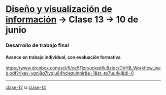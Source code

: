 # [Diseño y visualización de información](https://github.com/profesorfaco/troncal/) → Clase 13 → 10 de junio

### Desarrollo de trabajo final

#### Avance en trabajo individual, con evaluación formativa

https://www.dropbox.com/scl/fi/oe5f1zrxuckejt6u8zjoc/DVHB_Workflow_web.pdf?rlkey=ygnj8g7lvqlu84hclezulnplr&e=1&st=tp7uu4kj&dl=0
_ _ _ _ 

[clase-12](https://github.com/profesorfaco/troncal/blob/main/clase-12/README.md) ⇆ [clase-14](https://github.com/profesorfaco/troncal/blob/main/clase-14/README.md)
